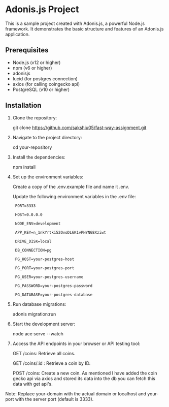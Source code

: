 # Adonis.js Project

This is a sample project created with Adonis.js, a powerful Node.js framework. It demonstrates the basic structure and features of an Adonis.js application.

## Prerequisites

- Node.js (v12 or higher)
- npm (v6 or higher)
- adonisjs
- lucid (for postgres connection)
- axios (for calling coingecko api)
- PostgreSQL (v10 or higher)

## Installation

1. Clone the repository:

   git clone https://github.com/sakshiu05/fast-way-assignment.git

2. Navigate to the project directory:
  
   cd your-repository

3. Install the dependencies:

   npm install

4. Set up the environment variables:

      Create a copy of the .env.example file and name it .env.

      Update the following environment variables in the .env file:
       
        PORT=3333

        HOST=0.0.0.0

        NODE_ENV=development

        APP_KEY=n_1nkYrtki52OvoDL6K1vPNYNG8Xziwt

        DRIVE_DISK=local

        DB_CONNECTION=pg

        PG_HOST=your-postgres-host

        PG_PORT=your-postgres-port

        PG_USER=your-postgres-username

        PG_PASSWORD=your-postgres-password

        PG_DATABASE=your-postgres-database
  
  5. Run database migrations:

        adonis migration:run

  6. Start the development server:

        node ace serve --watch

  7. Access the API endpoints in your browser or API testing tool:

        GET /coins: Retrieve all coins.

        GET /coins/:id : Retrieve a coin by ID.

        POST /coins: Create a new coin. As mentioned I have added the coin gecko api via axios and stored its data into the db you can fetch this data with get api's. 

Note: Replace your-domain with the actual domain or localhost and your-port with the server port (default is 3333).
        